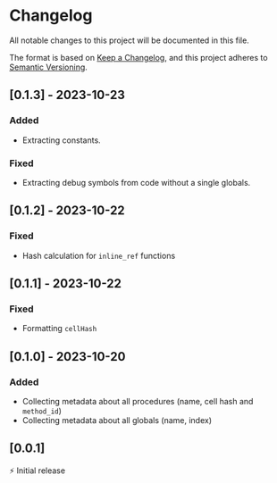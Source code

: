 # Changelog

All notable changes to this project will be documented in this file.

The format is based on [Keep a Changelog](https://keepachangelog.com/en/1.0.0/),
and this project adheres to [Semantic Versioning](https://semver.org/spec/v2.0.0.html).

## [0.1.3] - 2023-10-23

### Added

- Extracting constants.

### Fixed

- Extracting debug symbols from code without a single globals.

## [0.1.2] - 2023-10-22

### Fixed

- Hash calculation for `inline_ref` functions

## [0.1.1] - 2023-10-22

### Fixed

- Formatting `cellHash`

## [0.1.0] - 2023-10-20

### Added

- Collecting metadata about all procedures (name, cell hash and `method_id`)
- Collecting metadata about all globals (name, index)

## [0.0.1]

⚡️ Initial release
